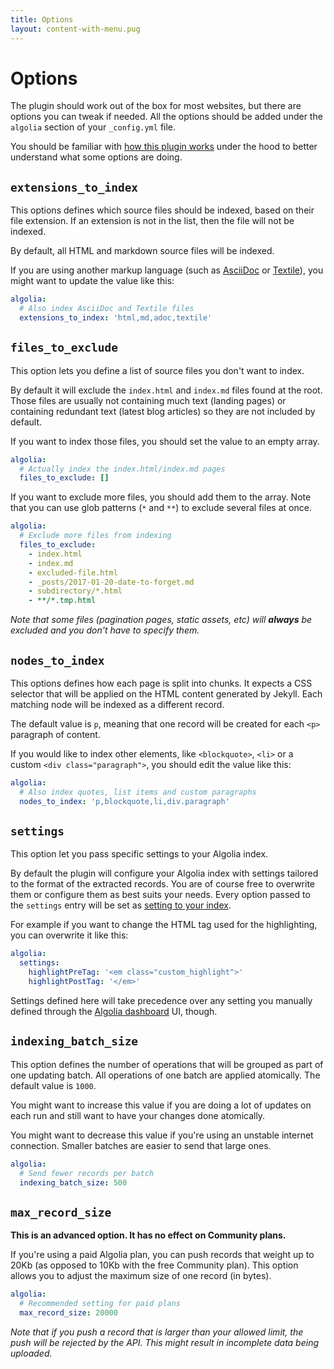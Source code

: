 ```yaml
---
title: Options
layout: content-with-menu.pug
---
```


# Options

The plugin should work out of the box for most websites, but there are options
you can tweak if needed. All the options should be added under the `algolia`
section of your `_config.yml` file.

You should be familiar with [how this plugin works][1] under
the hood to better understand what some options are doing.

## `extensions_to_index`

This options defines which source files should be indexed, based on their file
extension. If an extension is not in the list, then the file will not be
indexed.

By default, all HTML and markdown source files will be indexed.

If you are using another markup language (such as [AsciiDoc][2] or [Textile][3]),
you might want to update the value like this:

```yml
algolia:
  # Also index AsciiDoc and Textile files
  extensions_to_index: 'html,md,adoc,textile'
```

## `files_to_exclude`

This option lets you define a list of source files you don't want to index.

By default it will exclude the `index.html` and `index.md` files found at the
root. Those files are usually not containing much text (landing pages) or
containing redundant text (latest blog articles) so they are not included by
default.

If you want to index those files, you should set the value to an empty array.

```yml
algolia:
  # Actually index the index.html/index.md pages
  files_to_exclude: []
```

If you want to exclude more files, you should add them to the array. Note that
you can use glob patterns (`*` and `**`) to exclude several files at once.

```yml
algolia:
  # Exclude more files from indexing
  files_to_exclude:
    - index.html
    - index.md
    - excluded-file.html
    - _posts/2017-01-20-date-to-forget.md
    - subdirectory/*.html
    - **/*.tmp.html
```

_Note that some files (pagination pages, static assets, etc) will **always** be
excluded and you don't have to specify them._

## `nodes_to_index`

This options defines how each page is split into chunks. It expects
a CSS selector that will be applied on the HTML content generated by Jekyll.
Each matching node will be indexed as a different record.

The default value is `p`, meaning that one record will be created for each `<p>`
paragraph of content.

If you would like to index other elements, like `<blockquote>`, `<li>` or
a custom `<div class="paragraph">`, you should edit the value like this:

```yml
algolia:
  # Also index quotes, list items and custom paragraphs
  nodes_to_index: 'p,blockquote,li,div.paragraph'
```

## `settings`

This option let you pass specific settings to your Algolia index.

By default the plugin will configure your Algolia index with settings tailored
to the format of the extracted records. You are of course free to overwrite
them or configure them as best suits your needs. Every option passed to the
`settings` entry will be set as [setting to your index][4].

For example if you want to change the HTML tag used for the highlighting, you
can overwrite it like this:

```yml
algolia:
  settings:
    highlightPreTag: '<em class="custom_highlight">'
    highlightPostTag: '</em>'
```

Settings defined here will take precedence over any setting you manually defined
through the [Algolia dashboard][5] UI, though.

## `indexing_batch_size`

This option defines the number of operations that will be grouped as part of one
updating batch. All operations of one batch are applied atomically. The default
value is `1000`.

You might want to increase this value if you are doing a lot of updates on each
run and still want to have your changes done atomically.

You might want to decrease this value if you're using an unstable internet
connection. Smaller batches are easier to send that large ones.

```yml
algolia:
  # Send fewer records per batch
  indexing_batch_size: 500
```

## `max_record_size`

**This is an advanced option. It has no effect on Community plans.**

If you're using a paid Algolia plan, you can push records that weight up to 20Kb
(as opposed to 10Kb with the free Community plan). This option allows you to
adjust the maximum size of one record (in bytes).

```yml
algolia:
  # Recommended setting for paid plans
  max_record_size: 20000
```

_Note that if you push a record that is larger than your allowed limit,
the push will be rejected by the API. This might result in incomplete data being
uploaded._


[1]: ./how-it-works.html
[2]: http://www.methods.co.nz/asciidoc/
[3]: https://github.com/textile
[4]: https://www.algolia.com/doc/api-reference/api-methods/set-settings/?language=ruby#set-settings
[5]: https://www.algolia.com/dashboard
